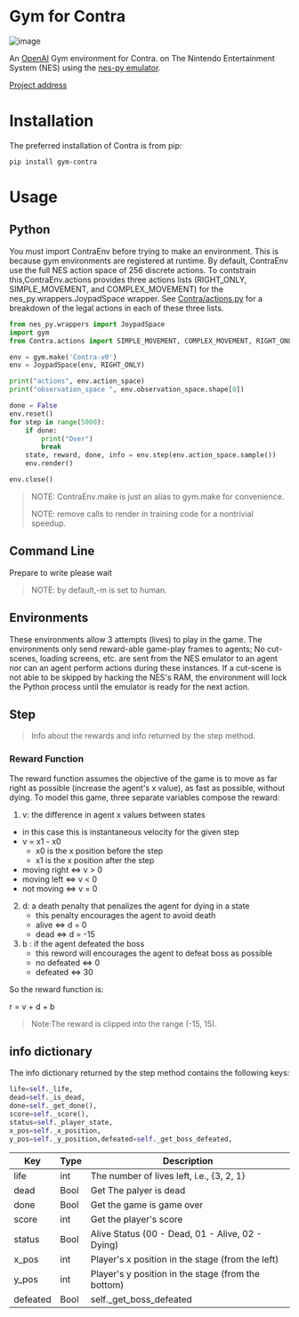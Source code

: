 # Gym for Contra

![image](https://haoyue.xyz/2019/07/24/5d380b686b1ca.png)

An [OpenAI](https://github.com/openai/gym) Gym environment for Contra.  on The Nintendo Entertainment System (NES) using the [nes-py emulator](https://github.com/Kautenja/nes-py).

[Project address](https://github.com/OuYanghaoyue/gym_contra)

# Installation
The preferred installation of Contra is from pip:
```shell
pip install gym-contra
```
# Usage
## Python
You must import ContraEnv before trying to make an environment. This is because gym environments are registered at runtime. By default, ContraEnv use the full NES action space of 256 discrete actions. To contstrain this,ContraEnv.actions provides three actions lists (RIGHT_ONLY, SIMPLE_MOVEMENT, and COMPLEX_MOVEMENT) for the nes_py.wrappers.JoypadSpace wrapper. See [Contra/actions.py](https://github.com/OuYanghaoyue/gym_contra/blob/master/Contra/actions.py) for a breakdown of the legal actions in each of these three lists.


```Python
from nes_py.wrappers import JoypadSpace
import gym
from Contra.actions import SIMPLE_MOVEMENT, COMPLEX_MOVEMENT, RIGHT_ONLY

env = gym.make('Contra-v0')
env = JoypadSpace(env, RIGHT_ONLY)

print("actions", env.action_space)
print("observation_space ", env.observation_space.shape[0])

done = False
env.reset()
for step in range(5000):
    if done:
        print("Over")
        break
    state, reward, done, info = env.step(env.action_space.sample())
    env.render()

env.close()
```

> NOTE: ContraEnv.make is just an alias to gym.make for convenience.
> 
> NOTE: remove calls to render in training code for a nontrivial speedup.

## Command Line
Prepare to write please wait

> NOTE: by default,-m is set to human.

## Environments
These environments allow 3 attempts (lives) to play in the game. The environments only send reward-able game-play frames to agents; No cut-scenes, loading screens, etc. are sent from the NES emulator to an agent nor can an agent perform actions during these instances. If a cut-scene is not able to be skipped by hacking the NES's RAM, the environment will lock the Python process until the emulator is ready for the next action.

## Step
> Info about the rewards and info returned by the step method.

### Reward Function
The reward function assumes the objective of the game is to move as far right as possible (increase the agent's x value), as fast as possible, without dying. To model this game, three separate variables compose the reward:

1. v: the difference in agent x values between states
- in this case this is instantaneous velocity for the given step
- v = x1 - x0
    - x0 is the x position before the step
    - x1 is the x position after the step
- moving right ⇔ v > 0
- moving left ⇔ v < 0
- not moving ⇔ v = 0

2. d: a death penalty that penalizes the agent for dying in a state
    - this penalty encourages the agent to avoid death
    - alive ⇔ d = 0
    - dead ⇔ d = -15
3. b : if the agent defeated the boss 
    - this reword will encourages the agent to defeat boss as possible
    - no defeated ⇔ 0
    - defeated ⇔ 30

So the reward function is:

r = v + d + b


> Note:The reward is clipped into the range (-15, 15).

## info dictionary
The info dictionary returned by the step method contains the following keys:


```Python
life=self._life,
dead=self._is_dead,
done=self._get_done(),
score=self._score(),
status=self._player_state,
x_pos=self._x_position,
y_pos=self._y_position,defeated=self._get_boss_defeated,

```

Key  | Type | Description |
---|--- | ---
life | int | The number of lives left, i.e., {3, 2, 1}
dead | Bool | Get The palyer is dead
done | Bool | Get the game is game over
score | int | Get the player's score
status | Bool | Alive Status (00 - Dead, 01 - Alive, 02 - Dying)
x_pos | int | Player's x position in the stage (from the left)
y_pos |	int	| Player's y position in the stage (from the bottom)
defeated | Bool| self._get_boss_defeated
